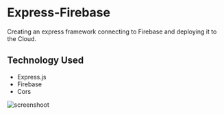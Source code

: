 # Express-Firebase

Creating an express framework connecting to Firebase and deploying it to the Cloud.


## Technology Used
* Express.js
* Firebase
* Cors

![screenshoot](https://cdn-media-1.freecodecamp.org/images/0*CPTNvq87xG-sUGdx.png)
